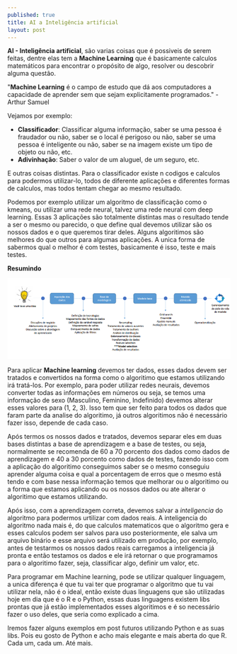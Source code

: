 ```yaml
---
published: true
title: AI a Inteligência artificial
layout: post
---
```


**AI - Inteligência artificial**, são varias coisas que é possiveis de serem feitas, dentre elas tem a **Machine Learning** que é basicamente calculos matemáticos para encontrar o propósito de algo, resolver ou descobrir alguma questão.

"**Machine Learning** é o campo de estudo que dá aos computadores a capacidade de aprender sem que sejam explicitamente programados." - Arthur Samuel

Vejamos por exemplo:
 - **Classificador**: Classificar alguma informação, saber se uma pessoa é fraudador ou não, saber se o local é perigoso ou não, saber se uma pessoa é inteligente ou não, saber se na imagem existe um tipo de objeto ou não, etc.
 - **Adivinhação**: Saber o valor de um aluguel, de um seguro, etc.

E outras coisas distintas. Para o classificador existe n codigos e calculos para podermos utilizar-lo, todos de diferente aplicações e diferentes formas de calculos, mas todos tentam chegar ao mesmo resultado.

Podemos por exemplo utilizar um algoritmo de classificação como o kmeans, ou utilizar uma rede neural, talvez uma rede neural com deep learning. Essas 3 aplicações são totalmente distintas mas o resultado tende a ser o mesmo ou parecido, o que define qual devemos utilizar são os nossos dados e o que queremos tirar deles. Alguns algoritimos são melhores do que outros para algumas aplicações. A unica forma de sabermos qual o melhor é com testes, basicamente é isso, teste e mais testes.

**Resumindo**

![fluxo-machine-learning](/img/posts/2018-07-14/fluxo-machine-learning.png)

Para aplicar **Machine learning** devemos ter dados, esses dados devem ser tratados e convertidos na forma como o algoritimo que estamos utilizando irá tratá-los. Por exemplo, para poder utilizar redes neurais, devemos converter todas as informações em números ou seja, se temos uma informação de sexo (Masculino, Feminino, Indefinido) devemos alterar esses valores para (1, 2, 3). Isso tem que ser feito para todos os dados que faram parte da analise do algoritimo, já outros algoritimos não é necessário fazer isso, depende de cada caso.

Após termos os nossos dados e tratados, devemos separar eles em duas bases distintas a base de aprendizagem e a base de testes, ou seja, normalmente se recomenda de 60 a 70 porcento dos dados como dados de aprendizagem e 40 a 30 porcento como dados de testes, fazendo isso com a aplicação do algoritimo conseguimos saber se o mesmo conseguiu aprender alguma coisa e qual a porcentagem de erros que o mesmo está tendo e com base nessa informação temos que melhorar ou o algoritimo ou a forma que estamos aplicando ou os nossos dados ou ate alterar o algoritimo que estamos utilizando.

Após isso, com a aprendizagem correta, devemos salvar a *inteligencia* do algoritmo para podermos urtilizar com dados reais. A inteligencia do algoritmo nada mais é, do que calculos matematicos que o algoritmo gera e esses calculos podem ser salvos para uso posteriormente, ele salva um arquivo binário e esse arquivo será utilizado em produção, por exemplo, antes de testarmos os nossos dados reais carregamos a inteligencia já pronta e então testamos os dados e ele irá retornar o que programamos para o algoritimo fazer, seja, classificar algo, definir um valor, etc.

Para programar em Machine learning, pode se utilizar qualquer linguagem, a unica diferença é que tu vai ter que programar o algoritmo que tu vai utilizar nela, não é o ideal, então existe duas linguagens que são utilizadas hoje em dia que é o R e o Python, essas duas linguagens existem libs prontas que já estão implementados esses algoritimos e é so necessário fazer o uso deles, que seria como explicado a cima.

Iremos fazer alguns exemplos em post futuros utilizando Python e as suas libs. Pois eu gosto de Python e acho mais elegante e mais aberta do que R. Cada um, cada um. Até mais.
